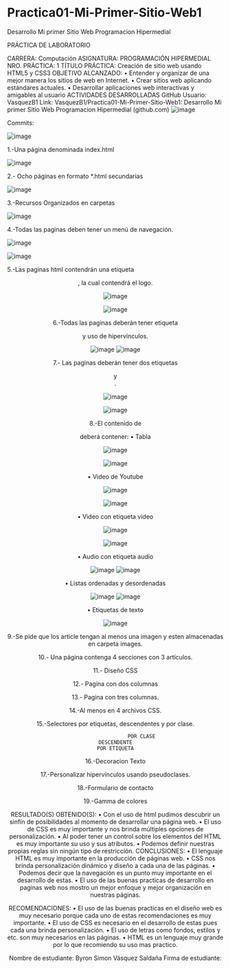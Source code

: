# Practica01-Mi-Primer-Sitio-Web1
Desarrollo Mi primer Sitio Web Programacion Hipermedial

PRÁCTICA DE LABORATORIO 

CARRERA: Computación 	ASIGNATURA:  PROGRAMACIÓN HIPERMEDIAL
NRO. PRÁCTICA:	1	TÍTULO PRÁCTICA: Creación de sitio web usando HTML5 y CSS3
OBJETIVO ALCANZADO:
•	Entender y organizar de una mejor manera los sitios de web en Internet. 
•	Crear sitios web aplicando estándares actuales. 
•	Desarrollar aplicaciones web interactivas y amigables al usuario
ACTIVIDADES DESARROLLADAS
GitHub
Usuario: VasquezB1
Link: VasquezB1/Practica01-Mi-Primer-Sitio-Web1: Desarrollo Mi primer Sitio Web Programacion Hipermedial (github.com)
 ![image](https://user-images.githubusercontent.com/49033314/116833920-6cd59680-ab81-11eb-9509-69f084987341.png)
 
Commits:

![image](https://user-images.githubusercontent.com/49033314/116833923-70691d80-ab81-11eb-97d3-8da02a91da7d.png)

1.-Una página denominada index.html

 ![image](https://user-images.githubusercontent.com/49033314/116833937-81b22a00-ab81-11eb-890a-fee5edda8ea0.png)

2.- Ocho páginas en formato *.html secundarias

 ![image](https://user-images.githubusercontent.com/49033314/116833938-8545b100-ab81-11eb-9d0f-65f35b025124.png)

3.-Recursos Organizados en carpetas

 ![image](https://user-images.githubusercontent.com/49033314/116833941-87a80b00-ab81-11eb-967b-9782a8252122.png)

4.-Todas las paginas deben tener un menú de navegación.
 
 ![image](https://user-images.githubusercontent.com/49033314/116833969-a9a18d80-ab81-11eb-8c7f-80382c8e2a2d.png)

 ![image](https://user-images.githubusercontent.com/49033314/116833972-ae664180-ab81-11eb-9746-6f6c30ec4552.png)

5.-Las paginas html contendrán una etiqueta <header>, la cual contendrá el logo.
 
 ![image](https://user-images.githubusercontent.com/49033314/116833977-b58d4f80-ab81-11eb-8ddb-ebdddf9f4b5a.png)
 
 ![image](https://user-images.githubusercontent.com/49033314/116833982-b920d680-ab81-11eb-8324-6c77ed6d5d39.png)


6.-Todas las paginas deberán tener etiqueta <footer> y uso de hipervínculos.
 
 ![image](https://user-images.githubusercontent.com/49033314/116833986-bfaf4e00-ab81-11eb-8fc6-92852c20038c.png)
![image](https://user-images.githubusercontent.com/49033314/116833988-c211a800-ab81-11eb-8423-b087462e403b.png)

 
7.- Las paginas deberán tener dos etiquetas <section> <article> y <aside>.
 
 ![image](https://user-images.githubusercontent.com/49033314/116833992-c63dc580-ab81-11eb-894f-2f2829259afd.png)

 ![image](https://user-images.githubusercontent.com/49033314/116833997-c938b600-ab81-11eb-968e-f3c915b79882.png)

8.-El contenido de <article> deberá contener:
•	Tabla

![image](https://user-images.githubusercontent.com/49033314/116834008-da81c280-ab81-11eb-8a6e-52c6dd8145cf.png)

![image](https://user-images.githubusercontent.com/49033314/116834010-dc4b8600-ab81-11eb-8eda-cc9cc943a2cf.png)



•	Video de Youtube
 
 ![image](https://user-images.githubusercontent.com/49033314/116834017-e2416700-ab81-11eb-8ad7-7243228dd148.png)

![image](https://user-images.githubusercontent.com/49033314/116834020-e53c5780-ab81-11eb-91c1-0deafe3a511d.png)

•	Video con etiqueta video


![image](https://user-images.githubusercontent.com/49033314/116834024-eb323880-ab81-11eb-8aa2-6f9218ec3ad3.png)


![image](https://user-images.githubusercontent.com/49033314/116834027-ecfbfc00-ab81-11eb-9328-0c5412559106.png)



 
•	Audio con etiqueta audio
 
 ![image](https://user-images.githubusercontent.com/49033314/116834029-f2594680-ab81-11eb-92bc-adb896c4875b.png)
![image](https://user-images.githubusercontent.com/49033314/116834030-f4bba080-ab81-11eb-8c88-6611a3ad968b.png)

 
•	Listas ordenadas y desordenadas
 
 ![image](https://user-images.githubusercontent.com/49033314/116834033-f71dfa80-ab81-11eb-8c5d-44939a05d1cf.png)
![image](https://user-images.githubusercontent.com/49033314/116834035-f8e7be00-ab81-11eb-9f44-9510df1d7d26.png)

 

•	Etiquetas de texto



![image](https://user-images.githubusercontent.com/49033314/116834041-013ff900-ab82-11eb-9919-effc0bf537d7.png)





9.-Se pide que los article tengan al menos una imagen y esten almacenadas en carpeta images.




10.- Una página contenga 4 secciones con 3 artículos.



















	


11.- Diseño CSS





12.- Pagina con dos columnas








13.- Pagina con tres columnas.

14.-Al menos en 4 archivos CSS.
 
15.-Selectores por etiquetas, descendentes y por clase.

 


                     POR CLASE                                                         DESCENDENTE                                                            POR ETIQUETA

16.-Decoracion Texto










	


17.-Personalizar hipervínculos usando pseudoclases.









18.-Formulario de contacto

19.-Gamma de colores
 
 


RESULTADO(S) OBTENIDO(S):
•	Con el uso de html pudimos descubrir un sinfín de posibilidades al momento de desarrollar una página web.
•	El uso de CSS es muy importante y nos brinda múltiples opciones de personalización.
•	Al poder tener un control sobre los elementos del HTML es muy importante su uso y sus atributos.
•	Podemos definir nuestras propias reglas sin ningún tipo de restricción.
CONCLUSIONES:
•	El lenguaje HTML es muy importante en la producción de páginas web.
•	CSS nos brinda personalización dinámico y diseño a cada una de las páginas.
•	Podemos decir que la navegación es un punto muy importante en el desarrollo de estas.
•	El uso de las buenas practicas de desarrollo en paginas web nos mostro un mejor enfoque y mejor organización en nuestras páginas.

RECOMENDACIONES:
•	El uso de las buenas practicas en el diseño web es muy necesario porque cada uno de estas recomendaciones es muy importante.
•	El uso de CSS es necesario en el desarrollo de estas pues cada una brinda personalización.
•	El uso de letras como fondos, estilos y etc. son muy necesarios en las páginas.
•	HTML es un lenguaje muy grande por lo que recomiendo su uso mas practico.

Nombre de estudiante: Byron Simon Vásquez Saldaña
Firma de estudiante: 




